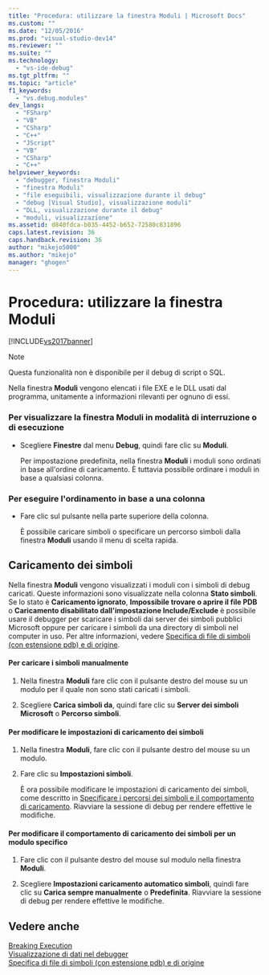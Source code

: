 ```yaml
---
title: "Procedura: utilizzare la finestra Moduli | Microsoft Docs"
ms.custom: ""
ms.date: "12/05/2016"
ms.prod: "visual-studio-dev14"
ms.reviewer: ""
ms.suite: ""
ms.technology: 
  - "vs-ide-debug"
ms.tgt_pltfrm: ""
ms.topic: "article"
f1_keywords: 
  - "vs.debug.modules"
dev_langs: 
  - "FSharp"
  - "VB"
  - "CSharp"
  - "C++"
  - "JScript"
  - "VB"
  - "CSharp"
  - "C++"
helpviewer_keywords: 
  - "debugger, finestra Moduli"
  - "finestra Moduli"
  - "file eseguibili, visualizzazione durante il debug"
  - "debug [Visual Studio], visualizzazione moduli"
  - "DLL, visualizzazione durante il debug"
  - "moduli, visualizzazione"
ms.assetid: d840fdca-b035-4452-b652-72580c831896
caps.latest.revision: 36
caps.handback.revision: 36
author: "mikejo5000"
ms.author: "mikejo"
manager: "ghogen"
---
```

# Procedura: utilizzare la finestra Moduli
[!INCLUDE[vs2017banner](../code-quality/includes/vs2017banner.md)]

> [!NOTE]
>  Questa funzionalità non è disponibile per il debug di script o SQL.  
  
 Nella finestra **Moduli** vengono elencati i file EXE e le DLL usati dal programma, unitamente a informazioni rilevanti per ognuno di essi.  
  
### Per visualizzare la finestra Moduli in modalità di interruzione o di esecuzione  
  
-   Scegliere **Finestre** dal menu **Debug**, quindi fare clic su **Moduli**.  
  
     Per impostazione predefinita, nella finestra **Moduli** i moduli sono ordinati in base all'ordine di caricamento.  È tuttavia possibile ordinare i moduli in base a qualsiasi colonna.  
  
### Per eseguire l'ordinamento in base a una colonna  
  
-   Fare clic sul pulsante nella parte superiore della colonna.  
  
     È possibile caricare simboli o specificare un percorso simboli dalla finestra **Moduli** usando il menu di scelta rapida.  
  
## Caricamento dei simboli  
 Nella finestra **Moduli** vengono visualizzati i moduli con i simboli di debug caricati.  Queste informazioni sono visualizzate nella colonna **Stato simboli**.  Se lo stato è **Caricamento ignorato**, **Impossibile trovare o aprire il file PDB** o **Caricamento disabilitato dall'impostazione Include\/Exclude** è possibile usare il debugger per scaricare i simboli dai server dei simboli pubblici Microsoft oppure per caricare i simboli da una directory di simboli nel computer in uso.  Per altre informazioni, vedere [Specifica di file di simboli \(con estensione pdb\) e di origine](../debugger/specify-symbol-dot-pdb-and-source-files-in-the-visual-studio-debugger.md).  
  
#### Per caricare i simboli manualmente  
  
1.  Nella finestra **Moduli** fare clic con il pulsante destro del mouse su un modulo per il quale non sono stati caricati i simboli.  
  
2.  Scegliere **Carica simboli da**, quindi fare clic su **Server dei simboli Microsoft** o **Percorso simboli**.  
  
#### Per modificare le impostazioni di caricamento dei simboli  
  
1.  Nella finestra **Moduli**, fare clic con il pulsante destro del mouse su un modulo.  
  
2.  Fare clic su **Impostazioni simboli**.  
  
     È ora possibile modificare le impostazioni di caricamento dei simboli, come descritto in [Specificare i percorsi dei simboli e il comportamento di caricamento](../debugger/specify-symbol-dot-pdb-and-source-files-in-the-visual-studio-debugger.md#BKMK_Specify_symbol_locations_and_loading_behavior).  Riavviare la sessione di debug per rendere effettive le modifiche.  
  
#### Per modificare il comportamento di caricamento dei simboli per un modulo specifico  
  
1.  Fare clic con il pulsante destro del mouse sul modulo nella finestra **Moduli**.  
  
2.  Scegliere **Impostazioni caricamento automatico simboli**, quindi fare clic su **Carica sempre manualmente** o **Predefinita**.  Riavviare la sessione di debug per rendere effettive le modifiche.  
  
## Vedere anche  
 [Breaking Execution](http://msdn.microsoft.com/it-it/30fc4643-f337-4651-b1ff-f2de2c098d40)   
 [Visualizzazione di dati nel debugger](../debugger/viewing-data-in-the-debugger.md)   
 [Specifica di file di simboli \(con estensione pdb\) e di origine](../debugger/specify-symbol-dot-pdb-and-source-files-in-the-visual-studio-debugger.md)